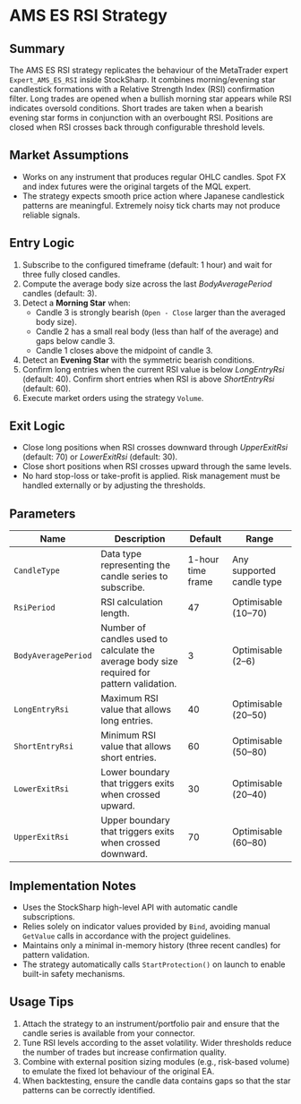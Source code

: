 # AMS ES RSI Strategy

## Summary
The AMS ES RSI strategy replicates the behaviour of the MetaTrader expert `Expert_AMS_ES_RSI` inside StockSharp. It combines morning/evening star candlestick formations with a Relative Strength Index (RSI) confirmation filter. Long trades are opened when a bullish morning star appears while RSI indicates oversold conditions. Short trades are taken when a bearish evening star forms in conjunction with an overbought RSI. Positions are closed when RSI crosses back through configurable threshold levels.

## Market Assumptions
- Works on any instrument that produces regular OHLC candles. Spot FX and index futures were the original targets of the MQL expert.
- The strategy expects smooth price action where Japanese candlestick patterns are meaningful. Extremely noisy tick charts may not produce reliable signals.

## Entry Logic
1. Subscribe to the configured timeframe (default: 1 hour) and wait for three fully closed candles.
2. Compute the average body size across the last *BodyAveragePeriod* candles (default: 3).
3. Detect a **Morning Star** when:
   - Candle 3 is strongly bearish (`Open - Close` larger than the averaged body size).
   - Candle 2 has a small real body (less than half of the average) and gaps below candle 3.
   - Candle 1 closes above the midpoint of candle 3.
4. Detect an **Evening Star** with the symmetric bearish conditions.
5. Confirm long entries when the current RSI value is below *LongEntryRsi* (default: 40). Confirm short entries when RSI is above *ShortEntryRsi* (default: 60).
6. Execute market orders using the strategy `Volume`.

## Exit Logic
- Close long positions when RSI crosses downward through *UpperExitRsi* (default: 70) or *LowerExitRsi* (default: 30).
- Close short positions when RSI crosses upward through the same levels.
- No hard stop-loss or take-profit is applied. Risk management must be handled externally or by adjusting the thresholds.

## Parameters
| Name | Description | Default | Range |
| ---- | ----------- | ------- | ----- |
| `CandleType` | Data type representing the candle series to subscribe. | 1-hour time frame | Any supported candle type |
| `RsiPeriod` | RSI calculation length. | 47 | Optimisable (10–70) |
| `BodyAveragePeriod` | Number of candles used to calculate the average body size required for pattern validation. | 3 | Optimisable (2–6) |
| `LongEntryRsi` | Maximum RSI value that allows long entries. | 40 | Optimisable (20–50) |
| `ShortEntryRsi` | Minimum RSI value that allows short entries. | 60 | Optimisable (50–80) |
| `LowerExitRsi` | Lower boundary that triggers exits when crossed upward. | 30 | Optimisable (20–40) |
| `UpperExitRsi` | Upper boundary that triggers exits when crossed downward. | 70 | Optimisable (60–80) |

## Implementation Notes
- Uses the StockSharp high-level API with automatic candle subscriptions.
- Relies solely on indicator values provided by `Bind`, avoiding manual `GetValue` calls in accordance with the project guidelines.
- Maintains only a minimal in-memory history (three recent candles) for pattern validation.
- The strategy automatically calls `StartProtection()` on launch to enable built-in safety mechanisms.

## Usage Tips
1. Attach the strategy to an instrument/portfolio pair and ensure that the candle series is available from your connector.
2. Tune RSI levels according to the asset volatility. Wider thresholds reduce the number of trades but increase confirmation quality.
3. Combine with external position sizing modules (e.g., risk-based volume) to emulate the fixed lot behaviour of the original EA.
4. When backtesting, ensure the candle data contains gaps so that the star patterns can be correctly identified.

